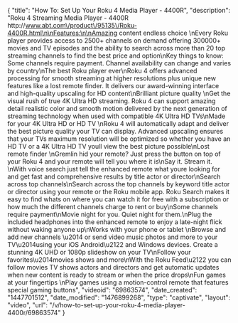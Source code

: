 {
    "title": "How To: Set Up Your Roku 4 Media Player - 4400R",
    "description": "Roku 4 Streaming Media Player - 4400R http:\/\/www.abt.com\/product\/95135\/Roku-4400R.html\n\nFeatures:\n\nAmazing content endless choice \nEvery Roku player provides access to 2500+ channels on demand offering 300000+ movies and TV episodes and the ability to search across more than 20 top streaming channels to find the best price and option\nKey things to know: Some channels require payment. Channel availability can change and varies by country\nThe best Roku player ever\nRoku 4 offers advanced processing for smooth streaming at higher resolutions plus unique new features like a lost remote finder. It delivers our award-winning interface and high-quality upscaling for HD content\nBrilliant picture quality \nGet the visual rush of true 4K Ultra HD streaming. Roku 4 can support amazing detail realistic color and smooth motion delivered by the next generation of streaming technology when used with compatible 4K Ultra HD TVs\nMade for your 4K Ultra HD or HD TV \nRoku 4 will automatically adapt and deliver the best picture quality your TV can display. Advanced upscaling ensures that your TVs maximum resolution will be optimized so whether you have an HD TV or a 4K Ultra HD TV youll view the best picture possible\nLost remote finder \nGremlin hid your remote? Just press the button on top of your Roku 4 and your remote will tell you where it is\nSay it. Stream it. \nWith voice search just tell the enhanced remote what youre looking for and get fast and comprehensive results by title actor or director\nSearch across top channels\nSearch across the top channels by keyword title actor or director using your remote or the Roku mobile app. Roku Search makes it easy to find whats on where you can watch it for free with a subscription or how much the different channels charge to rent or buy\nSome channels require payment\nMovie night for you. Quiet night for them.\nPlug the included headphones into the enhanced remote to enjoy a late-night flick without waking anyone up\nWorks with your phone or tablet \nBrowse and add new channels \u2014 or send video music photos and more to your TV\u2014using your iOS Android\u2122 and Windows devices. Create a stunning 4K UHD or 1080p slideshow on your TV\nFollow your favorites\u2014movies shows and more\nWith the Roku Feed\u2122 you can follow movies TV shows actors and directors and get automatic updates when new content is ready to stream or when the price drops\nFun games at your fingertips \nPlay games using a motion-control remote that features special gaming buttons",
    "videoid": "69863574",
    "date_created": "1447701512",
    "date_modified": "1476899268",
    "type": "captivate",
    "layout": "video",
    "url": "\/v\/how-to-set-up-your-roku-4-media-player-4400r\/69863574"
}